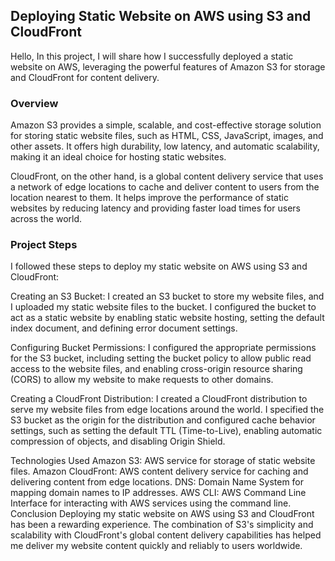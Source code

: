 ## Deploying Static Website on AWS using S3 and CloudFront

Hello, In this project, I will share how I successfully deployed a static website on AWS, leveraging the powerful features of Amazon S3 for storage and CloudFront for content delivery.

### Overview

Amazon S3 provides a simple, scalable, and cost-effective storage solution for storing static website files, such as HTML, CSS, JavaScript, images, and other assets. It offers high durability, low latency, and automatic scalability, making it an ideal choice for hosting static websites.

CloudFront, on the other hand, is a global content delivery service that uses a network of edge locations to cache and deliver content to users from the location nearest to them. It helps improve the performance of static websites by reducing latency and providing faster load times for users across the world.

### Project Steps

I followed these steps to deploy my static website on AWS using S3 and CloudFront:

Creating an S3 Bucket: I created an S3 bucket to store my website files, and I uploaded my static website files to the bucket. I configured the bucket to act as a static website by enabling static website hosting, setting the default index document, and defining error document settings.

Configuring Bucket Permissions: I configured the appropriate permissions for the S3 bucket, including setting the bucket policy to allow public read access to the website files, and enabling cross-origin resource sharing (CORS) to allow my website to make requests to other domains.

Creating a CloudFront Distribution: I created a CloudFront distribution to serve my website files from edge locations around the world. I specified the S3 bucket as the origin for the distribution and configured cache behavior settings, such as setting the default TTL (Time-to-Live), enabling automatic compression of objects, and disabling Origin Shield.

Technologies Used
Amazon S3: AWS service for storage of static website files.
Amazon CloudFront: AWS content delivery service for caching and delivering content from edge locations.
DNS: Domain Name System for mapping domain names to IP addresses.
AWS CLI: AWS Command Line Interface for interacting with AWS services using the command line.
Conclusion
Deploying my static website on AWS using S3 and CloudFront has been a rewarding experience. The combination of S3's simplicity and scalability with CloudFront's global content delivery capabilities has helped me deliver my website content quickly and reliably to users worldwide.
